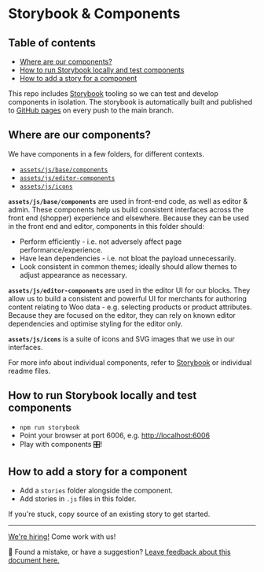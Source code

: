 # Storybook & Components <!-- omit in toc -->

## Table of contents <!-- omit in toc -->

-   [Where are our components?](#where-are-our-components)
-   [How to run Storybook locally and test components](#how-to-run-storybook-locally-and-test-components)
-   [How to add a story for a component](#how-to-add-a-story-for-a-component)

This repo includes [Storybook](https://storybook.js.org) tooling so we can test and develop components in isolation. The storybook is automatically built and published to [GitHub pages](https://woocommerce.github.io/woocommerce-blocks/) on every push to the main branch.

## Where are our components?

We have components in a few folders, for different contexts.

-   [`assets/js/base/components`](../../assets/js/base/components)
-   [`assets/js/editor-components`](../../assets/js/editor-components)
-   [`assets/js/icons`](../../assets/js/icons)

**`assets/js/base/components`** are used in front-end code, as well as editor & admin.
These components help us build consistent interfaces across the front end (shopper) experience and elsewhere.
Because they can be used in the front end and editor, components in this folder should:

-   Perform efficiently - i.e. not adversely affect page performance/experience.
-   Have lean dependencies - i.e. not bloat the payload unnecessarily.
-   Look consistent in common themes; ideally should allow themes to adjust appearance as necessary.

**`assets/js/editor-components`** are used in the editor UI for our blocks.
They allow us to build a consistent and powerful UI for merchants for authoring content relating to Woo data - e.g. selecting products or product attributes. Because they are focused on the editor, they can rely on known editor dependencies and optimise styling for the editor only.

**`assets/js/icons`** is a suite of icons and SVG images that we use in our interfaces.

For more info about individual components, refer to [Storybook](https://woocommerce.github.io/woocommerce-blocks/) or individual readme files.

## How to run Storybook locally and test components

-   `npm run storybook`
-   Point your browser at port 6006, e.g. <http://localhost:6006>
-   Play with components 🎛!

## How to add a story for a component

-   Add a `stories` folder alongside the component.
-   Add stories in `.js` files in this folder.

If you're stuck, copy source of an existing story to get started.

<!-- FEEDBACK -->

---

[We're hiring!](https://woo.com/careers/) Come work with us!

🐞 Found a mistake, or have a suggestion? [Leave feedback about this document here.](https://github.com/woocommerce/woocommerce-blocks/issues/new?assignees=&labels=type%3A+documentation&template=--doc-feedback.md&title=Feedback%20on%20./docs/contributors/storybook-and-components.md)

<!-- /FEEDBACK -->


